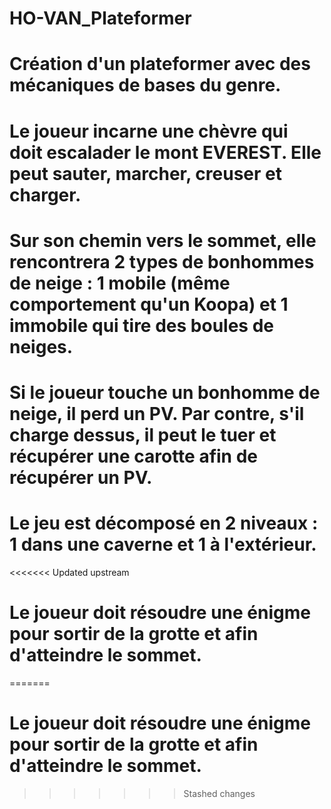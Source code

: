 # HO-VAN_Plateformer

# Création d'un plateformer avec des mécaniques de bases du genre.
# Le joueur incarne une chèvre qui doit escalader le mont EVEREST. Elle peut sauter, marcher, creuser et charger.
# Sur son chemin vers le sommet, elle rencontrera 2 types de bonhommes de neige : 1 mobile (même comportement qu'un Koopa) et 1 immobile qui tire des boules de neiges.
# Si le joueur touche un bonhomme de neige, il perd un PV. Par contre, s'il charge dessus, il peut le tuer et récupérer une carotte afin de récupérer un PV.
# Le jeu est décomposé en 2 niveaux : 1 dans une caverne et 1 à l'extérieur.
<<<<<<< Updated upstream
# Le joueur doit résoudre une énigme pour sortir de la grotte et afin d'atteindre le sommet.
=======
# Le joueur doit résoudre une énigme pour sortir de la grotte et afin d'atteindre le sommet.
>>>>>>> Stashed changes
